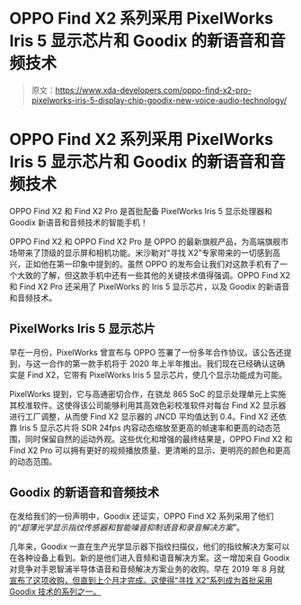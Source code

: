 # OPPO Find X2 系列采用 PixelWorks Iris 5 显示芯片和 Goodix 的新语音和音频技术

> 原文：<https://www.xda-developers.com/oppo-find-x2-pro-pixelworks-iris-5-display-chip-goodix-new-voice-audio-technology/>

# OPPO Find X2 系列采用 PixelWorks Iris 5 显示芯片和 Goodix 的新语音和音频技术

OPPO Find X2 和 Find X2 Pro 是首批配备 PixelWorks Iris 5 显示处理器和 Goodix 新语音和音频技术的智能手机！

OPPO Find X2 和 OPPO Find X2 Pro 是 OPPO 的最新旗舰产品，为高端旗舰市场带来了顶级的显示屏和相机功能。米沙勒对“寻找 X2”专家带来的一切感到高兴，正如他在第一印象中提到的。虽然 OPPO 的发布会让我们对这款手机有了一个大致的了解，但这款手机中还有一些其他的关键技术值得强调。OPPO Find X2 和 Find X2 Pro 还采用了 PixelWorks 的 Iris 5 显示芯片，以及 Goodix 的新语音和音频技术。

## PixelWorks Iris 5 显示芯片

早在一月份，PixelWorks 曾宣布与 OPPO 签署了一份多年合作协议。该公告还提到，与这一合作的第一款手机将于 2020 年上半年推出。我们现在已经确认这确实是 Find X2，它带有 PixelWorks Iris 5 显示芯片，使几个显示功能成为可能。

PixelWorks 提到，它与高通密切合作，在骁龙 865 SoC 的显示处理单元上实施其校准软件。这使得该公司能够利用其高效色彩校准软件对每台 Find X2 显示器进行工厂调整，从而使 Find X2 显示器的 JNCD 平均值达到 0.4。Find X2 还依靠 Iris 5 显示芯片将 SDR 24fps 内容动态缩放至更高的帧速率和更高的动态范围，同时保留自然的运动外观。这些优化和增强的最终结果是，OPPO Find X2 和 Find X2 Pro 可以拥有更好的视频播放质量、更清晰的显示、更明亮的颜色和更高的动态范围。

## Goodix 的新语音和音频技术

在发给我们的一份声明中，Goodix 还证实，OPPO Find X2 系列采用了他们的“*超薄光学显示指纹传感器和智能噪音抑制语音和录音解决方案*”。

几年来，Goodix 一直在生产光学显示器下指纹扫描仪，他们的指纹解决方案可以在各种设备上看到。新的是他们进入音频和语音解决方案。这一增加来自 Goodix 对竞争对手恩智浦半导体语音和音频解决方案业务的收购。早在 2019 年 8 月就[宣布了这项收购，但直到上个月才完成。这使得“寻找 X2”系列成为首批采用 Goodix 技术的系列之一。](https://www.goodix.com/en/about_goodix/newsroom/company_news/detail/4501)
